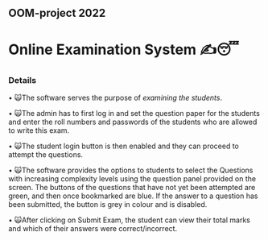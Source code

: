 ## OOM-project 2022
# **Online Examination System** ✍😴

### **Details** 

• 🙀The software serves the purpose of _examining the students_.

• 🙀The admin has to first log in and set the question paper for the students and enter the roll numbers and passwords of the students who are allowed to write this exam.

• 🙀The student login button is then enabled and they can proceed to attempt the questions.

• 🙀The software provides the options to students to select the Questions with increasing complexity levels using the question panel provided on the screen. The buttons of the questions that have not yet been attempted are green, and then once bookmarked are blue. If the answer to a question has been submitted, the button is grey in colour and is disabled.

• 🙀After clicking on Submit Exam, the student can view their total marks and which of their answers were correct/incorrect.


